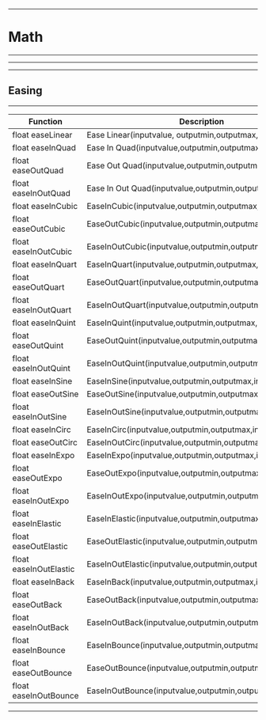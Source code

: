 ___
# Math
___


<hr>


___
## Easing
___

Function | Description
---------|-----------------
float easeLinear | Ease Linear(inputvalue, outputmin,outputmax,inputmax)
float easeInQuad | Ease In Quad(inputvalue,outputmin,outputmax,inputmax)
float easeOutQuad | Ease Out Quad(inputvalue,outputmin,outputmax,inputmax)
float easeInOutQuad | Ease In Out Quad(inputvalue,outputmin,outputmax,inputmax)
float easeInCubic | EaseInCubic(inputvalue,outputmin,outputmax,inputmax)
float easeOutCubic | EaseOutCubic(inputvalue,outputmin,outputmax,inputmax)
float easeInOutCubic | EaseInOutCubic(inputvalue,outputmin,outputmax,inputmax)
float easeInQuart | EaseInQuart(inputvalue,outputmin,outputmax,inputmax)
float easeOutQuart | EaseOutQuart(inputvalue,outputmin,outputmax,inputmax)
float easeInOutQuart | EaseInOutQuart(inputvalue,outputmin,outputmax,inputmax)
float easeInQuint | EaseInQuint(inputvalue,outputmin,outputmax,inputmax)
float easeOutQuint | EaseOutQuint(inputvalue,outputmin,outputmax,inputmax)
float easeInOutQuint | EaseInOutQuint(inputvalue,outputmin,outputmax,inputmax)
float easeInSine | EaseInSine(inputvalue,outputmin,outputmax,inputmax)
float easeOutSine | EaseOutSine(inputvalue,outputmin,outputmax,inputmax)
float easeInOutSine | EaseInOutSine(inputvalue,outputmin,outputmax,inputmax)
float easeInCirc | EaseInCirc(inputvalue,outputmin,outputmax,inputmax)
float easeOutCirc | EaseInOutCirc(inputvalue,outputmin,outputmax,inputmax)
float easeInExpo | EaseInExpo(inputvalue,outputmin,outputmax,inputmax)
float easeOutExpo | EaseOutExpo(inputvalue,outputmin,outputmax,inputmax)
float easeInOutExpo | EaseInOutExpo(inputvalue,outputmin,outputmax,inputmax)
float easeInElastic | EaseInElastic(inputvalue,outputmin,outputmax,inputmax)
float easeOutElastic | EaseOutElastic(inputvalue,outputmin,outputmax,inputmax)
float easeInOutElastic | EaseInOutElastic(inputvalue,outputmin,outputmax,inputmax)
float easeInBack | EaseInBack(inputvalue,outputmin,outputmax,inputmax)
float easeOutBack | EaseOutBack(inputvalue,outputmin,outputmax,inputmax)
float easeInOutBack | EaseInOutBack(inputvalue,outputmin,outputmax,inputmax)
float easeInBounce | EaseInBounce(inputvalue,outputmin,outputmax,inputmax)
float easeOutBounce | EaseOutBounce(inputvalue,outputmin,outputmax,inputmax)
float easeInOutBounce | EaseInOutBounce(inputvalue,outputmin,outputmax,inputmax)


<hr>
